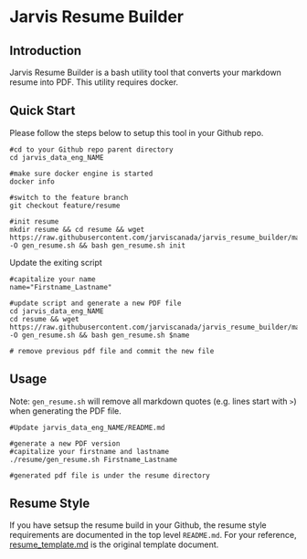 # Jarvis Resume Builder

## Introduction

Jarvis Resume Builder is a bash utility tool that converts your markdown resume into PDF. This utility requires docker. 

## Quick Start 

Please follow the steps below to setup this tool in your Github repo. 

```
#cd to your Github repo parent directory
cd jarvis_data_eng_NAME

#make sure docker engine is started
docker info

#switch to the feature branch
git checkout feature/resume

#init resume
mkdir resume && cd resume && wget https://raw.githubusercontent.com/jarviscanada/jarvis_resume_builder/master/gen_resume.sh -O gen_resume.sh && bash gen_resume.sh init
```

Update the exiting script

```
#capitalize your name
name="Firstname_Lastname"

#update script and generate a new PDF file
cd jarvis_data_eng_NAME
cd resume && wget https://raw.githubusercontent.com/jarviscanada/jarvis_resume_builder/master/gen_resume.sh -O gen_resume.sh && bash gen_resume.sh $name

# remove previous pdf file and commit the new file
```

## Usage

Note: `gen_resume.sh` will remove all markdown quotes (e.g. lines start with `>`) when generating the PDF file. 

```
#Update jarvis_data_eng_NAME/README.md

#generate a new PDF version
#capitalize your firstname and lastname
./resume/gen_resume.sh Firstname_Lastname

#generated pdf file is under the resume directory
```

## Resume Style

If you have setsup the resume build in your Github, the resume style requirements are documented in the top level `README.md`. For your reference, [resume_template.md](./resume_template.md) is the original template document.
